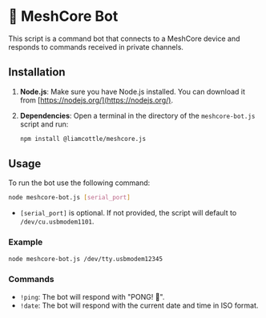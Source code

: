 # 🤖 MeshCore Bot

This script is a command bot that connects to a MeshCore device and responds to commands received in private channels.

## Installation

1.  **Node.js**: Make sure you have Node.js installed. You can download it from [https://nodejs.org/](https://nodejs.org/).
2.  **Dependencies**: Open a terminal in the directory of the `meshcore-bot.js` script and run:

    ```bash
    npm install @liamcottle/meshcore.js
    ```

## Usage

To run the bot use the following command:

```bash
node meshcore-bot.js [serial_port]
```

-   `[serial_port]` is optional. If not provided, the script will default to `/dev/cu.usbmodem1101`.

### Example

```bash
node meshcore-bot.js /dev/tty.usbmodem12345
```

### Commands

-   `!ping`: The bot will respond with "PONG! 🏓".
-   `!date`: The bot will respond with the current date and time in ISO format.
